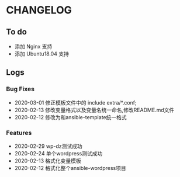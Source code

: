 # CHANGELOG

## To do

* 添加 Nginx 支持
* 添加 Ubuntu18.04 支持

## Logs

### Bug Fixes

* 2020-03-01  修正模板文件中的 include extra/*.conf;
* 2020-02-13  修改变量格式以及变量名统一命名,修改README.md文件
* 2020-02-12  修改为和ansible-template统一格式

### Features
* 2020-02-29  wp-dz测试成功
* 2020-02-24  单个wordpress测试成功
* 2020-02-13  格式化变量模板
* 2020-02-12  格式化整个ansible-wordpress项目
